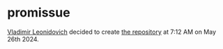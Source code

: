 # promissue
[Vladimir Leonidovich](https://github.com/VladimirCreator/) decided to create [the repository](https://github.com/VladimirCreator/promissue/) at 7:12 AM on May 26th 2024.
